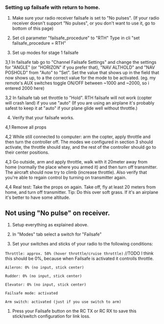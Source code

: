 ### Setting up failsafe with return to home.

1. Make sure your radio receiver failsafe is set to "No pulses". (If your radio receiver doesn't support "No pulses", or you don't want to use it, go to bottom of this page)

2. Set cli parameter "failsafe_procedure" to "RTH"
Type in cli "set failsafe_procedure = RTH"

3. Set up modes for stage 1 failsafe

 3,1 In failsafe tab go to "Channel Failsafe Settings" and change the settings for "ANGLE" (or "HORIZON" if you prefer that), "NAV ALTHOLD" and "NAV POSHOLD" from "Auto" to "Set". Set the value that shows up in the field that now shows up, to a the correct value for the mode to be activated. (eg. my remote's AUX switches toggle ON/OFF between ~1000 and ~2000, so i entered 2000 here)

 3,2 In failsafe tab set throttle to "Hold". RTH failsafe will not work (copter will crash land) if you use "auto" (If you are using an airplane it's probably safest to keep it at "auto" if your plane glide well without throttle.)


4. Verify that your failsafe works. 

 4,1 Remove all props

 4,2 While still connected to computer: arm the copter, apply throttle and then turn the controller off. The modes we configured in section 3 should activate, the throttle should stay, and the rest of the controller should go to their center positions.

 4,3 Go outside, arm and apply throttle, walk with it 20meter away from home (normally the place where you armed it) and then turn off transmitter. The aircraft should now try to climb (increase throttle). Also verify that you're able to regain control by turning on transmitter again.

 4,4 Real test: Take the props on again. Take off, fly at least 20 meters from home, and turn off transmitter. Tip: Do this over soft grass. If it's an airplane it's better to have some altitude.

## Not using "No pulse" on receiver.

1. Setup everything as explained above.

1. In "Modes" tab select a switch for "Failsafe"

1. Set your switches and sticks of your radio to the following conditions:  

 `Throttle: approx. 50% (hover throttle/cruise throttle)`  //TODO I think this should be 0%, because when Failsafe is activated it controlls throttle.

 `Aileron: 0% (no input, stick center)`  

 `Rudder: 0% (no input, stick center)`  

 `Elevator: 0% (no input, stick center)`  

 `Failsafe mode: activated`  

 `Arm switch: activated (just if you use switch to arm)`  

1. Press your Failsafe button on the RC TX or RC RX to save this stick/switch configuration for link loss.